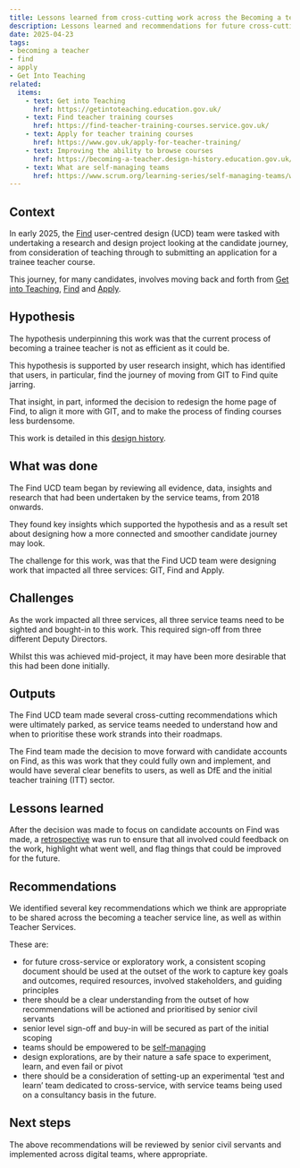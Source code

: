 ```yaml
---
title: Lessons learned from cross-cutting work across the Becoming a teacher service line
description: Lessons learned and recommendations for future cross-cutting work
date: 2025-04-23
tags:
- becoming a teacher
- find
- apply
- Get Into Teaching
related:
  items:
    - text: Get into Teaching
      href: https://getintoteaching.education.gov.uk/
    - text: Find teacher training courses
      href: https://find-teacher-training-courses.service.gov.uk/
    - text: Apply for teacher training courses
      href: https://www.gov.uk/apply-for-teacher-training/
    - text: Improving the ability to browse courses
      href: https://becoming-a-teacher.design-history.education.gov.uk/find-teacher-training/improving-the-ability-to-browse-courses/
    - text: What are self-managing teams
      href: https://www.scrum.org/learning-series/self-managing-teams/what-are-self-managing-teams-
---
```


## Context

In early 2025, the [Find]( https://find-teacher-training-courses.service.gov.uk/) user-centred design (UCD) team were tasked with undertaking a research and design project looking at the candidate journey, from consideration of teaching through to submitting an application for a trainee teacher course.

This journey, for many candidates, involves moving back and forth from [Get into Teaching]( https://getintoteaching.education.gov.uk/), [Find]( https://find-teacher-training-courses.service.gov.uk/ ) and [Apply]( https://www.gov.uk/apply-for-teacher-training).

## Hypothesis

The hypothesis underpinning this work was that the current process of becoming a trainee teacher is not as efficient as it could be.

This hypothesis is supported by user research insight, which has identified that users, in particular, find the journey of moving from GIT to Find quite jarring.

That insight, in part, informed the decision to redesign the home page of Find, to align it more with GIT, and to make the process of finding courses less burdensome.

This work is detailed in this [design history]( https://becoming-a-teacher.design-history.education.gov.uk/find-teacher-training/improving-the-ability-to-browse-courses/).

## What was done

The Find UCD team began by reviewing all evidence, data, insights and research that had been undertaken by the service teams, from 2018 onwards.

They found key insights which supported the hypothesis and as a result set about designing how a more connected and smoother candidate journey may look.

The challenge for this work, was that the Find UCD team were designing work that impacted all three services: GIT, Find and Apply.

## Challenges

As the work impacted all three services, all three service teams need to be sighted and bought-in to this work. This required sign-off from three different Deputy Directors.

Whilst this was achieved mid-project, it may have been more desirable that this had been done initially.

## Outputs

The Find UCD team made several cross-cutting recommendations which were ultimately parked, as service teams needed to understand how and when to prioritise these work strands into their roadmaps.

The Find team made the decision to move forward with candidate accounts on Find, as this was work that they could fully own and implement, and would have several clear benefits to users, as well as DfE and the initial teacher training (ITT) sector.

## Lessons learned

After the decision was made to focus on candidate accounts on Find was made, a [retrospective]( https://www.gov.uk/service-manual/agile-delivery/agile-tools-techniques#retrospective-meetings) was run to ensure that all involved could feedback on the work, highlight what went well, and flag things that could be improved for the future.

## Recommendations

We identified several key recommendations which we think are appropriate to be shared across the becoming a teacher service line, as well as within Teacher Services.

These are:

- for future cross-service or exploratory work, a consistent scoping document should be used at the outset of the work to capture key goals and outcomes, required resources, involved stakeholders, and guiding principles
- there should be a clear understanding from the outset of how recommendations will be actioned and prioritised by senior civil servants
- senior level sign-off and buy-in will be secured as part of the initial scoping
- teams should be empowered to be [self-managing]( https://www.scrum.org/learning-series/self-managing-teams/what-are-self-managing-teams-)
- design explorations, are by their nature a safe space to experiment, learn, and even fail or pivot
- there should be a consideration of setting-up an experimental ‘test and learn’ team dedicated to cross-service, with service teams being used on a consultancy basis in the future.

## Next steps

The above recommendations will be reviewed by senior civil servants and implemented across digital teams, where appropriate.
